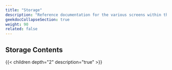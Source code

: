 ```yaml
---
title: "Storage"
description: "Reference documentation for the various screens within the Storage menu option."
geekdocCollapseSection: true
weight: 90
related: false
---
```


<div class="noprint">

## Storage Contents

{{< children depth="2" description="true" >}}

</div>